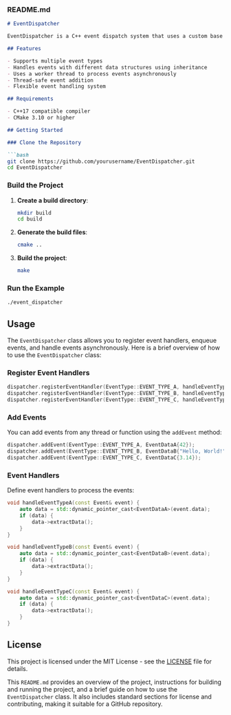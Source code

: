 

### README.md

```markdown
# EventDispatcher

EventDispatcher is a C++ event dispatch system that uses a custom base class with inheritance to manage different types of event data. This project demonstrates how to handle events asynchronously using a worker thread, with different event types and data structures.

## Features

- Supports multiple event types
- Handles events with different data structures using inheritance
- Uses a worker thread to process events asynchronously
- Thread-safe event addition
- Flexible event handling system

## Requirements

- C++17 compatible compiler
- CMake 3.10 or higher

## Getting Started

### Clone the Repository

```bash
git clone https://github.com/yourusername/EventDispatcher.git
cd EventDispatcher
```

### Build the Project

1. **Create a build directory**:

    ```bash
    mkdir build
    cd build
    ```

2. **Generate the build files**:

    ```bash
    cmake ..
    ```

3. **Build the project**:

    ```bash
    make
    ```

### Run the Example

```bash
./event_dispatcher
```

## Usage

The `EventDispatcher` class allows you to register event handlers, enqueue events, and handle events asynchronously. Here is a brief overview of how to use the `EventDispatcher` class:

### Register Event Handlers

```cpp
dispatcher.registerEventHandler(EventType::EVENT_TYPE_A, handleEventTypeA);
dispatcher.registerEventHandler(EventType::EVENT_TYPE_B, handleEventTypeB);
dispatcher.registerEventHandler(EventType::EVENT_TYPE_C, handleEventTypeC);
```

### Add Events

You can add events from any thread or function using the `addEvent` method:

```cpp
dispatcher.addEvent(EventType::EVENT_TYPE_A, EventDataA{42});
dispatcher.addEvent(EventType::EVENT_TYPE_B, EventDataB{"Hello, World!"});
dispatcher.addEvent(EventType::EVENT_TYPE_C, EventDataC{3.14});
```

### Event Handlers

Define event handlers to process the events:

```cpp
void handleEventTypeA(const Event& event) {
    auto data = std::dynamic_pointer_cast<EventDataA>(event.data);
    if (data) {
        data->extractData();
    }
}

void handleEventTypeB(const Event& event) {
    auto data = std::dynamic_pointer_cast<EventDataB>(event.data);
    if (data) {
        data->extractData();
    }
}

void handleEventTypeC(const Event& event) {
    auto data = std::dynamic_pointer_cast<EventDataC>(event.data);
    if (data) {
        data->extractData();
    }
}
```

## License

This project is licensed under the MIT License - see the [LICENSE](LICENSE) file for details.

This `README.md` provides an overview of the project, instructions for building and running the project, and a brief guide on how to use the `EventDispatcher` class. It also includes standard sections for license and contributing, making it suitable for a GitHub repository.
